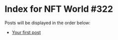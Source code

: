 # Index for NFT World #322
Posts will be displayed in the order below:

- [Your first post](./001-first.md)

